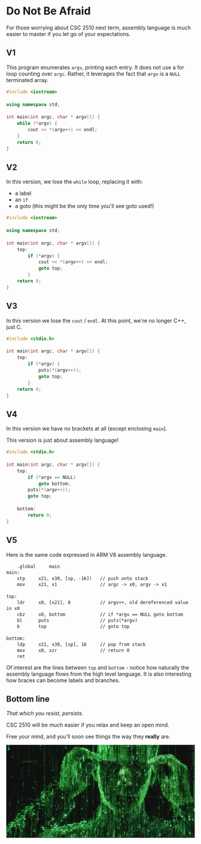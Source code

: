 # Do Not Be Afraid

For those worrying about CSC 2510 next term, assembly language is much easier to master if you let go of your expectations.

## V1

This program enumerates `argv`, printing each entry. It does not use a for loop counting over `argc`. Rather, it leverages the fact that `argv` is a `NULL` terminated array.

```c++
#include <iostream>

using namespace std;

int main(int argc, char * argv[]) {
	while (*argv) {
		cout << *(argv++) << endl;
	}
	return 0;
}
```

## V2

In this version, we lose the `while` loop, replacing it with:

* a label
* an `if`
* a goto (this might be the only time you'll see goto used!)

```c++
#include <iostream>

using namespace std;

int main(int argc, char * argv[]) {
	top:
		if (*argv) {
			cout << *(argv++) << endl;
			goto top;
		}
	return 0;
}
```

## V3

In this version we lose the `cout` / `endl`. At this point, we're no longer C++, just C.

```c
#include <stdio.h>

int main(int argc, char * argv[]) {
	top:
		if (*argv) {
			puts(*(argv++));
			goto top;
		}
	return 0;
}
```

## V4

In this version we have no brackets at all (except enclosing `main`).

This version is just about assembly language!

```c
#include <stdio.h>

int main(int argc, char * argv[]) {
	top:
		if (*argv == NULL)
			goto bottom;
		puts(*(argv++));
		goto top;

	bottom:
		return 0;
}
```

## V5

Here is the same code expressed in ARM V8 assembly language.

```text
	.global		main
main:
	stp		x21, x30, [sp, -16]!   // push onto stack
	mov		x21, x1                // argc -> x0, argv -> x1

top:
	ldr		x0, [x21], 8           // argv++, old dereferenced value in x0
	cbz		x0, bottom             // if *argv == NULL goto bottom
	bl		puts                   // puts(*argv)
	b		top                    // goto top

bottom:
	ldp		x21, x30, [sp], 16     // pop from stack
	mov		x0, xzr	               // return 0
	ret
```

Of interest are the lines between `top` and `bottom` - notice how naturally the assembly language flows from the high level language. It is also interesting how braces can become labels and branches. 

## Bottom line

*That which you resist, persists.*

CSC 2510 will be much easier if you relax and keep an open mind.

Free your mind, and you'll soon see things the way they **really** are.

![matrix](./m.jpg)
